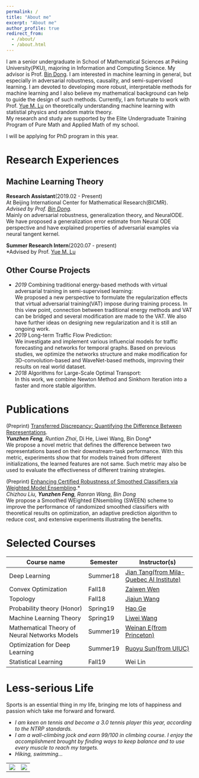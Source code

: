 ```yaml
---
permalink: /
title: "About me"
excerpt: "About me"
author_profile: true
redirect_from: 
  - /about/
  - /about.html
---
```


I am a senior undergraduate in School of Mathematical Sciences at Peking University(PKU), majoring in Information and Computing Science. My advisor is Prof. [Bin Dong](http://bicmr.pku.edu.cn/~dongbin/). I am interested in machine learning in general, but especially in adversarial robustness, causality, and semi-supervised learning. I am devoted to developing more robust, interpretable methods for machine learning and I also believe my mathematical background can help to guide the design of such methods. Currently, I am fortunate to work with Prof. [Yue M. Lu](https://lu.seas.harvard.edu/) on theoretically understanding machine learning with statistial physics and random matrix theory.<br> 
My research and study are supported by the Elite Undergraduate Training Program of Pure Math and Applied Math of my school.

I will be applying for PhD program in this year.

Research Experiences
======

## Machine Learning Theory


**Research Assistant**(2019.02 - Present)<br>
At Beijing International Center for Mathematical Research(BICMR).<br>
*Advised by Prof. [Bin Dong](http://bicmr.pku.edu.cn/~dongbin/).*<br>
Mainly on adversarial robustness, generalization theory, and NeuralODE. We have proposed a generalization error estimate from Neural ODE perspective and have explained properties of adversarial examples via neural tangent kernel. 

**Summer Research Intern**(2020.07 - present)<br>
*Advised by Prof. [Yue M. Lu](https://lu.seas.harvard.edu/)

## Other Course Projects
* *2019*  Combining traditional energy-based methods with virtual adversarial training in semi-supervised learning:<br>
  We proposed a new perspective to formulate the regularization effects that virtual adversarial training(VAT) impose during training process. In this view point, connection between traditional energy methods and VAT can be bridged and several modification are made to the VAT. We also have further ideas on designing new regularization and it is still an ongoing work.
* *2019*  Long-term Traffic Flow Prediction: <br>
  We investigate and implement various influencial models for traffic forecasting and networks for temporal graphs. Based on previous studies, we optimize the networks structure and make modification for 3D-convolution-based and WaveNet-based methods, improving their results on real world dataset.
* *2018*  Algorithms for Large-Scale Optimal Transport: <br>
  In this work, we combine Newton Method and Sinkhorn Iteration into a faster and more stable algorithm.

Publications
======

(Preprint) [Transferred Discrepancy: Quantifying the Difference Between Representations](https://arxiv.org/abs/2007.12446).*<br>
***Yunzhen Feng***, Runtian Zhai*, Di He, Liwei Wang, Bin Dong*<br>
We propose a novel metric that defines the difference between two representations based on their downstream-task performance. With this metric, experiments show that for models trained from different initializations, the learned features are not same. Such metric may also be used to evaluate the effectiveness of different training strategies.

(Preprint) [Enhancing Certified Robustness of Smoothed Classifiers via Weighted Model Ensembling](https://arxiv.org/abs/2005.09363).*<br>
*Chizhou Liu, **Yunzhen Feng**, Ranran Wang, Bin Dong*<br>
We propose a Smoothed WEighted ENsembling (SWEEN) scheme to improve the performance of randomized smoothed classifiers with theoretical results on optimization, an adaptive prediction algorithm to reduce cost, and extensive experiments illustrating the benefits.

Selected Courses
======

| Course name            | Semester   |      Instructor(s)                                                        |
| --------         | ------ | ------------------------------------------------------------ |
| Deep Learning    | Summer18   | [Jian Tang(from Mila-Quebec AI Institute)](https://jian-tang.com/)                          |
| Convex Optimization    | Fall18   |  [Zaiwen Wen](http://bicmr.pku.edu.cn/~wenzw/)                        |
| Topology     | Fall18   | [Jiajun Wang](http://www.math.pku.edu.cn/teachers/wangjj/)                          |
| Probability theory (Honor)     | Spring19   | [Hao Ge](http://bicmr.pku.edu.cn/~gehao)                          |
| Machine Learning Theory    | Spring19   | [Liwei Wang](https://ieeexplore.ieee.org/author/37423373800)                          |
| Mathematical Theory of Neural Networks Models   | Summer19   | [Weinan E(from Princeton)](https://web.math.princeton.edu/~weinan/)                          |
| Optimization for Deep Learning     | Summer19   | [Ruoyu Sun(from UIUC)](https://ruoyus.github.io/)                          |
| Statistical Learning | Fall19 | Wei Lin | 

Less-serious Life
======
Sports is an essential thing in my life, bringing me lots of happiness and passion which take me forward and forward.
* *I am keen on tennis and become a 3.0 tennis player this year, according to the NTRP standards.*
* *I am a wall-climbing jock and earn 99/100 in climbing course. I enjoy the accomplishment brought by finding ways to keep balance and to use every muscle to reach my targets.*
* *Hiking, swimming...*
<table>
    <tr>
        <td ><center><img src="https://github.com/fengyzpku/fengyzpku.github.io/blob/master/images/climbing.jpg" >
        <td ><center><img src="https://github.com/fengyzpku/fengyzpku.github.io/blob/master/images/tennis.jpg"  >
    </tr>
</table>
